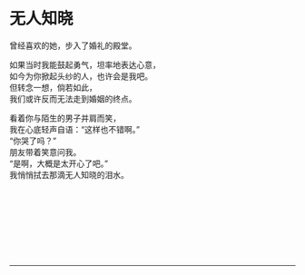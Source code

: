 # 无人知晓

曾经喜欢的她，步入了婚礼的殿堂。

如果当时我能鼓起勇气，坦率地表达心意，\
如今为你掀起头纱的人，也许会是我吧。\
但转念一想，倘若如此，\
我们或许反而无法走到婚姻的终点。

看着你与陌生的男子并肩而笑，\
我在心底轻声自语：“这样也不错啊。”\
“你哭了吗？”\
朋友带着笑意问我。\
“是啊，大概是太开心了吧。”\
我悄悄拭去那滴无人知晓的泪水。
<br>
<br>
<br>
<br>
<br>
<br>
<br>
<br>
<br>

---
